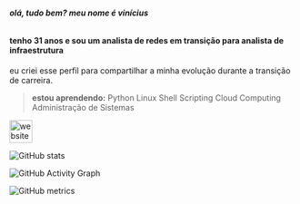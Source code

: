 ###### **olá, tudo bem? meu nome é vinícius**
#### tenho 31 anos e sou um analista de redes em transição para analista de infraestrutura

eu criei esse perfil para compartilhar a minha evolução durante a transição de carreira.

> **estou aprendendo:** 
> Python
> Linux
> Shell Scripting
> Cloud Computing
> Administração de Sistemas 


[<img src='https://img.icons8.com/color/452/linktree.png' alt='website' height='40'>](https://linktr.ee/vinicius_blkit)  

![GitHub stats](https://github-readme-stats.vercel.app/api?username=vinicius-blkIT&show_icons=true)  

![GitHub Activity Graph](https://activity-graph.herokuapp.com/graph?username=vinicius-blkIT)  

![GitHub metrics](https://metrics.lecoq.io/vinicius-blkIT)  


